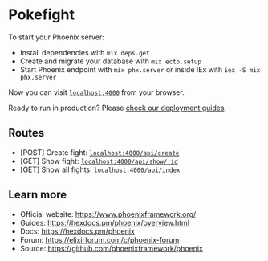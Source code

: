 # Pokefight

To start your Phoenix server:

  * Install dependencies with `mix deps.get`
  * Create and migrate your database with `mix ecto.setup`
  * Start Phoenix endpoint with `mix phx.server` or inside IEx with `iex -S mix phx.server`

Now you can visit [`localhost:4000`](http://localhost:4000) from your browser.

Ready to run in production? Please [check our deployment guides](https://hexdocs.pm/phoenix/deployment.html).

## Routes

  * [POST] Create fight: [`localhost:4000/api/create`](http://localhost:4000/api/create)
  * [GET] Show fight: [`localhost:4000/api/show/:id`](http://localhost:4000/api/show/1)
  * [GET] Show all fights: [`localhost:4000/api/index`](http://localhost:4000/api/create)

## Learn more

  * Official website: https://www.phoenixframework.org/
  * Guides: https://hexdocs.pm/phoenix/overview.html
  * Docs: https://hexdocs.pm/phoenix
  * Forum: https://elixirforum.com/c/phoenix-forum
  * Source: https://github.com/phoenixframework/phoenix
